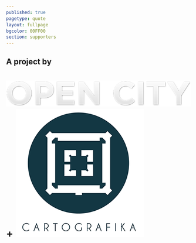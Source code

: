 ```yaml
---
published: true
pagetype: quote
layout: fullpage
bgcolor: 00FF00
section: supporters
---
```


## A project by

# ![OpenCity](img/open_city_logo.png) + ![Cartografika](img/cartografika_logo.png)